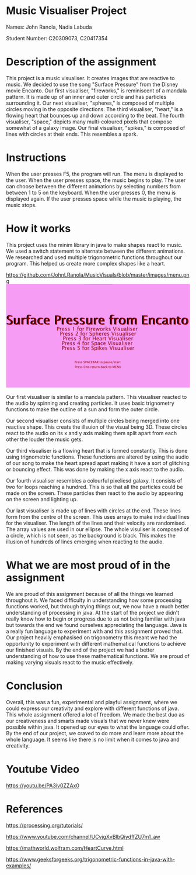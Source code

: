 # Music Visualiser Project

Names: John Ranola, Nadia Labuda

Student Number: C20309073, C20417354

# Description of the assignment

This project is a music visualiser. It creates images that are reactive to music. We decided to use the song "Surface Pressure" from the Disney movie Encanto. Our first visualiser, "fireworks," is reminiscent of a mandala pattern. It is made up of an inner and outer circle and has particles surrounding it. Our next visualiser, "spheres," is composed of multiple circles moving in the opposite directions. The third visualiser, "heart," is a flowing heart that bounces up and down according to the beat. The fourth visualiser, "space," depicts many multi-coloured pixels that compose somewhat of a galaxy image. Our final visualiser, "spikes," is composed of lines with circles at their ends. This resembles a spark.

# Instructions

When the user presses F5, the program will run.
The menu is displayed to the user.
When the user presses space, the music begins to play.
The user can choose between the different animations by selecting numbers from between 1 to 5 on the keyboard.
When the user presses 0, the menu is displayed again.
If the user presses space while the music is playing, the music stops.

# How it works

This project uses the minim library in java to make shapes react to music. We used a switch statement to alternate between the different animations. We researched and used multiple trigonometric functions throughout our program. This helped us create more complex shapes like a heart. 

https://github.com/JohnLRanola/MusicVisuals/blob/master/images/menu.png
![A Menu](https://github.com/JohnLRanola/MusicVisuals/blob/master/images/menu.png)


Our first visualiser is similar to a mandala pattern. This visualiser reacted to the audio by spinning and creating particles. It uses basic trignometry functions to make the outline of a sun and form the outer circle.

Our second visualiser consists of multiple circles being merged into one reactive shape. This creats the illsuion of the visual being 3D. These circles react to the audio on its x and y axis making them split apart from each other the louder the music gets.

Our third visualiser is a flowing heart that is formed constantly. This is done using trignometric functions. These functions are altered by using the audio of our song to make the heart spread apart making it have a sort of glitching or bouncing effect. This was done by making the x axis react to the audio.

Our fourth visualiser resembles a colourful pixeliesd galaxy. It consists of two for loops reaching a hundred. This is so that all the particles could be made on the screen. These particles then react to the audio by appearing on the screen and lighting up.

Our last visualiser is made up of lines with circles at the end. These lines form from the centre of the screen. This uses arrays to make individual lines for the visualiser. The length of the lines and their velocity are randomised. The array values are used in our ellipse. The whole visuliser is composed of a circle, which is not seen, as the background is black. This makes the illusion of hundreds of lines emerging when reacting to the audio.


# What we are most proud of in the assignment

We are proud of this assignment because of all the things we learned throughout it. We faced difficulty in understanding how some processing functions worked, but through trying things out, we now have a much better understanding of processing in java. At the start of the project we didn't really know how to begin or progress due to us not being familiar with java but towards the end we found ourselves appreciating the language. Java is a really fun language to experiment with and this assignment proved that. Our project heavily emphasised on trigonometry this meant we had the opportunity to experiment with different mathematical functions to achieve our finished visuals. By the end of the project we had a better understanding of how to use these mathematical functions. We are proud of making varying visuals react to the music effectively. 

# Conclusion

Overall, this was a fun, experimental and playful assignment, where we could express our creativity and explore with different functions of java. This whole assignment offered a lot of freedom. We made the best duo as our creativeness and smarts made visuals that we never knew were possible within java. It opened up our eyes to what the language could offer. By the end of our project, we craved to do more and learn more about the whole language. It seems like there is no limit when it comes to java and creativity.

# Youtube Video

https://youtu.be/PA3iv0ZZAx0

# References

https://processing.org/tutorials/

https://www.youtube.com/channel/UCvjgXvBlbQiydffZU7m1_aw

https://mathworld.wolfram.com/HeartCurve.html

https://www.geeksforgeeks.org/trigonometric-functions-in-java-with-examples/

